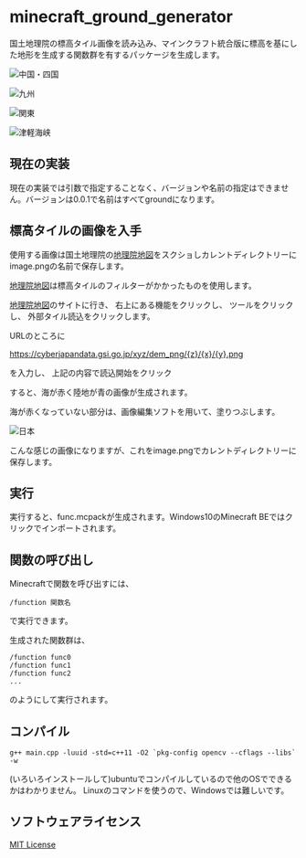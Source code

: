 # minecraft_ground_generator
国土地理院の標高タイル画像を読み込み、マインクラフト統合版に標高を基にした地形を生成する関数群を有するパッケージを生成します。

![中国・四国](https://pbs.twimg.com/media/EDdzGsZUEAAQ5cB?format=jpg&name=large)

![九州](https://pbs.twimg.com/media/EDdzGskUYAE7Lcj?format=jpg&name=large)

![関東](https://pbs.twimg.com/media/EDdzGtGU4AAmWFE?format=jpg&name=large)

![津軽海峡](https://pbs.twimg.com/media/EDdzGuHUYAE7idM?format=jpg&name=large)

## 現在の実装
現在の実装では引数で指定することなく、バージョンや名前の指定はできません。バージョンは0.0.1で名前はすべてgroundになります。

## 標高タイルの画像を入手
使用する画像は国土地理院の[地理院地図](https://maps.gsi.go.jp/)をスクショしカレントディレクトリーにimage.pngの名前で保存します。

[地理院地図](https://maps.gsi.go.jp/)は標高タイルのフィルターがかかったものを使用します。

[地理院地図](https://maps.gsi.go.jp/)のサイトに行き、
右上にある機能をクリックし、
ツールをクリックし、
外部タイル読込をクリックします。

URLのところに

https://cyberjapandata.gsi.go.jp/xyz/dem_png/{z}/{x}/{y}.png

を入力し、
上記の内容で読込開始をクリック

すると、海が赤く陸地が青の画像が生成されます。

海が赤くなっていない部分は、画像編集ソフトを用いて、塗りつぶします。

![日本](https://raw.githubusercontent.com/hikaright/minecraft_ground_generator/master/nippon.png)

こんな感じの画像になりますが、これをimage.pngでカレントディレクトリーに保存します。

## 実行
実行すると、func.mcpackが生成されます。Windows10のMinecraft BEではクリックでインポートされます。

## 関数の呼び出し
Minecraftで関数を呼び出すには、
```
/function 関数名
```
で実行できます。

生成された関数群は、
```
/function func0
/function func1
/function func2
...
```
のようにして実行されます。

## コンパイル
```
g++ main.cpp -luuid -std=c++11 -O2 `pkg-config opencv --cflags --libs` -w
```

(いろいろインストールして)ubuntuでコンパイルしているので他のOSでできるかはわかりません。
Linuxのコマンドを使うので、Windowsでは難しいです。

## ソフトウェアライセンス
[MIT License](https://github.com/hikaright/minecraft_ground_generator/blob/master/LICENSE)